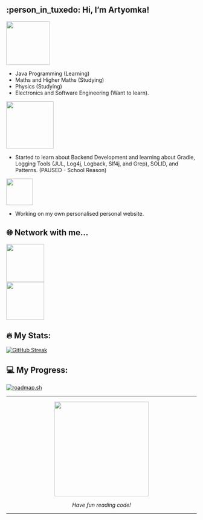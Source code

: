 <h2> :person_in_tuxedo: Hi, I’m Artyomka! </h2>

<!--- Interests Section --->
<div id="interests-section" align="Left">
   <img src="https://img.shields.io/badge/Study Interests-008000 " width="115"/>
</div>

- Java Programming (Learning)
- Maths and Higher Maths (Studying)
- Physics (Studying)
- Electronics and Software Engineering (Want to learn).

<!--- Currently Learning Section --->
<div id="learning-section" align="Left">
   <img src="https://img.shields.io/badge/Currently Learning-FF0000" width="125"/>
</div>

- Started to learn about Backend Development and learning about Gradle, Logging Tools (JUL, Log4j, Logback, Slf4j, and Grep), SOLID, and Patterns. (PAUSED - School Reason)

<!--- Projects --->
<div id="projects-section" align="Left">
   <img src="https://img.shields.io/badge/Projects-0000FF" width="70"/>
</div>

- Working on my own personalised personal website.

<!--- CONTACTS --->
## :globe_with_meridians: Network with me...

<!--- LinkedIn --->
<a href="https://linkedin.com/in/itsartyom/" target="_blank">
   <div id="network-linkedin" align="Left">
      <img src="https://img.shields.io/badge/LinkedIn-blue?logo=linkedin&logoColor=white" width="100"/>
   </div>
</a>

<!--- LinkedIn --->
<a href="https://www.instagram.com/ap.artyomka/" target="_blank">
   <div id="network-linkedin" align="Left">
      <img src="https://img.shields.io/badge/Instagram-orange?logo=instagram&logoColor=white" width="100"/>
   </div>
</a>

<!-- //CONTACTS -->

## :fire: My Stats:
<!--- Stats: Weekly streak and general stats --->
[![GitHub Streak](http://github-readme-streak-stats.herokuapp.com?user=itsartyomka&theme=tokyonight&date_format=M%20j%5B%2C%20Y%5D)](https://git.io/streak-stats)

## :computer: My Progress:
<!--- Stats: Weekly streak and general stats --->
[![roadmap.sh](https://api.roadmap.sh/v1-badge/tall/649fedb1d99c9d6731a4febd?variant=dark&roadmaps=computer-science%2Cjava%2Cpostgresql-dba%2Csql)](https://roadmap.sh)

---

<!--- Cool Gif at the end. --->

<div id="tate-gif" align="center">
     <a href="https://www.youtube.com/watch?v=dQw4w9WgXcQ/"><img src="https://media.tenor.com/uJy67OT5Qc4AAAAd/andrew-tate-tate.gif" width="250"/></a>
     <p><i>Have fun reading code!</i></p>
</div>

---
